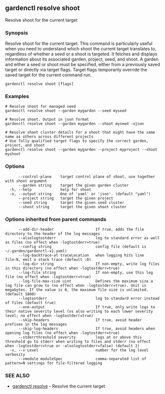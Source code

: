 ## gardenctl resolve shoot

Resolve shoot for the current target

### Synopsis

Resolve shoot for the current target.
This command is particularly useful when you need to understand which shoot the current target translates to, regardless of whether a seed or a shoot is targeted.
It fetches and displays information about its associated garden, project, seed, and shoot.
A garden and either a seed or shoot must be specified, either from a previously saved target or directly via target flags. Target flags temporarily override the saved target for the current command run.

```
gardenctl resolve shoot [flags]
```

### Examples

```
# Resolve shoot for managed seed
gardenctl resolve shoot --garden mygarden --seed myseed

# Resolve shoot. Output in json format
gardenctl resolve shoot --garden mygarden --shoot myseed -ojson

# Resolve shoot cluster details for a shoot that might have the same name as others across different projects
# Use fully qualified target flags to specify the correct garden, project, and shoot
gardenctl resolve shoot --garden mygarden --project myproject --shoot myshoot
```

### Options

```
      --control-plane    target control plane of shoot, use together with shoot argument
      --garden string    target the given garden cluster
  -h, --help             help for shoot
  -o, --output string    One of 'yaml' or 'json'. (default "yaml")
      --project string   target the given project
      --seed string      target the given seed cluster
      --shoot string     target the given shoot cluster
```

### Options inherited from parent commands

```
      --add-dir-header                   If true, adds the file directory to the header of the log messages
      --alsologtostderr                  log to standard error as well as files (no effect when -logtostderr=true)
      --config string                    config file (default is ~/.garden/gardenctl-v2.yaml)
      --log-backtrace-at traceLocation   when logging hits line file:N, emit a stack trace (default :0)
      --log-dir string                   If non-empty, write log files in this directory (no effect when -logtostderr=true)
      --log-file string                  If non-empty, use this log file (no effect when -logtostderr=true)
      --log-file-max-size uint           Defines the maximum size a log file can grow to (no effect when -logtostderr=true). Unit is megabytes. If the value is 0, the maximum file size is unlimited. (default 1800)
      --logtostderr                      log to standard error instead of files (default true)
      --one-output                       If true, only write logs to their native severity level (vs also writing to each lower severity level; no effect when -logtostderr=true)
      --skip-headers                     If true, avoid header prefixes in the log messages
      --skip-log-headers                 If true, avoid headers when opening log files (no effect when -logtostderr=true)
      --stderrthreshold severity         logs at or above this threshold go to stderr when writing to files and stderr (no effect when -logtostderr=true or -alsologtostderr=false) (default 2)
  -v, --v Level                          number for the log level verbosity
      --vmodule moduleSpec               comma-separated list of pattern=N settings for file-filtered logging
```

### SEE ALSO

* [gardenctl resolve](gardenctl_resolve.md)	 - Resolve the current target

